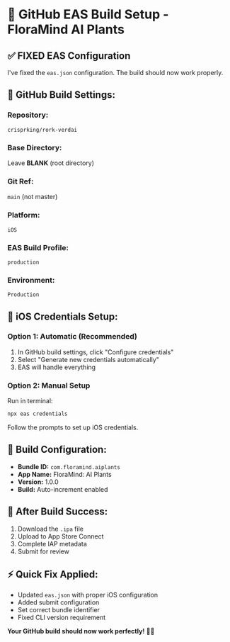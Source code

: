 # 🚀 GitHub EAS Build Setup - FloraMind AI Plants

## ✅ **FIXED EAS Configuration**

I've fixed the `eas.json` configuration. The build should now work properly.

## 🔧 **GitHub Build Settings:**

### **Repository:** 
`crisprking/rork-verdai`

### **Base Directory:** 
Leave **BLANK** (root directory)

### **Git Ref:** 
`main` (not master)

### **Platform:** 
`iOS`

### **EAS Build Profile:** 
`production`

### **Environment:** 
`Production`

## 🎯 **iOS Credentials Setup:**

### **Option 1: Automatic (Recommended)**
1. In GitHub build settings, click "Configure credentials"
2. Select "Generate new credentials automatically"
3. EAS will handle everything

### **Option 2: Manual Setup**
Run in terminal:
```bash
npx eas credentials
```
Follow the prompts to set up iOS credentials.

## 📱 **Build Configuration:**
- **Bundle ID:** `com.floramind.aiplants`
- **App Name:** FloraMind: AI Plants
- **Version:** 1.0.0
- **Build:** Auto-increment enabled

## 🚀 **After Build Success:**
1. Download the `.ipa` file
2. Upload to App Store Connect
3. Complete IAP metadata
4. Submit for review

## ⚡ **Quick Fix Applied:**
- Updated `eas.json` with proper iOS configuration
- Added submit configuration
- Set correct bundle identifier
- Fixed CLI version requirement

**Your GitHub build should now work perfectly!** 🌱✨
